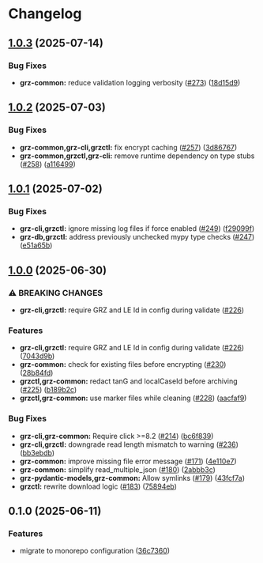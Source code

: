 # Changelog

## [1.0.3](https://github.com/BfArM-MVH/grz-tools/compare/grz-common-v1.0.2...grz-common-v1.0.3) (2025-07-14)


### Bug Fixes

* **grz-common:** reduce validation logging verbosity ([#273](https://github.com/BfArM-MVH/grz-tools/issues/273)) ([18d15d9](https://github.com/BfArM-MVH/grz-tools/commit/18d15d94543dcfb4ca3fa8918094ca1a52b8812c))

## [1.0.2](https://github.com/BfArM-MVH/grz-tools/compare/grz-common-v1.0.1...grz-common-v1.0.2) (2025-07-03)


### Bug Fixes

* **grz-common,grz-cli,grzctl:** fix encrypt caching ([#257](https://github.com/BfArM-MVH/grz-tools/issues/257)) ([3d86767](https://github.com/BfArM-MVH/grz-tools/commit/3d86767c77352e1a44807e312faac7604bd04de8))
* **grz-common,grzctl,grz-cli:** remove runtime dependency on type stubs ([#258](https://github.com/BfArM-MVH/grz-tools/issues/258)) ([a116499](https://github.com/BfArM-MVH/grz-tools/commit/a116499de19655ec9c4a43093c2c077dd10efbbc))

## [1.0.1](https://github.com/BfArM-MVH/grz-tools/compare/grz-common-v1.0.0...grz-common-v1.0.1) (2025-07-02)


### Bug Fixes

* **grz-cli,grzctl:** ignore missing log files if force enabled ([#249](https://github.com/BfArM-MVH/grz-tools/issues/249)) ([f29099f](https://github.com/BfArM-MVH/grz-tools/commit/f29099f147cbe5cdd1ad21eb5f3ef0e42d7385d2))
* **grz-db,grzctl:** address previously unchecked mypy type checks ([#247](https://github.com/BfArM-MVH/grz-tools/issues/247)) ([e51a65b](https://github.com/BfArM-MVH/grz-tools/commit/e51a65b090c891f44c6c4cc7199138d4cb15c07a))

## [1.0.0](https://github.com/BfArM-MVH/grz-tools/compare/grz-common-v0.1.0...grz-common-v1.0.0) (2025-06-30)


### ⚠ BREAKING CHANGES

* **grz-cli,grzctl:** require GRZ and LE Id in config during validate ([#226](https://github.com/BfArM-MVH/grz-tools/issues/226))

### Features

* **grz-cli,grzctl:** require GRZ and LE Id in config during validate ([#226](https://github.com/BfArM-MVH/grz-tools/issues/226)) ([7043d9b](https://github.com/BfArM-MVH/grz-tools/commit/7043d9b3d66fcbd66bc102d9d0608467293ff7e1))
* **grz-common:** check for existing files before encrypting ([#230](https://github.com/BfArM-MVH/grz-tools/issues/230)) ([28b84fd](https://github.com/BfArM-MVH/grz-tools/commit/28b84fd8a1133824c0ed624d494777d279f697eb))
* **grzctl,grz-common:** redact tanG and localCaseId before archiving ([#225](https://github.com/BfArM-MVH/grz-tools/issues/225)) ([b189b2c](https://github.com/BfArM-MVH/grz-tools/commit/b189b2ca94d59f2f640b07e0e6cc7e36df546049))
* **grzctl,grz-common:** use marker files while cleaning ([#228](https://github.com/BfArM-MVH/grz-tools/issues/228)) ([aacfaf9](https://github.com/BfArM-MVH/grz-tools/commit/aacfaf9a5da1c9d36835f679e522ef0376dde1d4))


### Bug Fixes

* **grz-cli,grz-common:** Require click &gt;=8.2 ([#214](https://github.com/BfArM-MVH/grz-tools/issues/214)) ([bc6f839](https://github.com/BfArM-MVH/grz-tools/commit/bc6f839efa3a7b88025af66199b7eea06ac688ef))
* **grz-cli,grzctl:** downgrade read length mismatch to warning ([#236](https://github.com/BfArM-MVH/grz-tools/issues/236)) ([bb3ebdb](https://github.com/BfArM-MVH/grz-tools/commit/bb3ebdb16b2baf4898e4683ed3c2c7eea9b07db2))
* **grz-common:** improve missing file error message ([#171](https://github.com/BfArM-MVH/grz-tools/issues/171)) ([4e110e7](https://github.com/BfArM-MVH/grz-tools/commit/4e110e7c96b387b2c4ae8390c400a5a6b004f2bb))
* **grz-common:** simplify read_multiple_json ([#180](https://github.com/BfArM-MVH/grz-tools/issues/180)) ([2abbb3c](https://github.com/BfArM-MVH/grz-tools/commit/2abbb3cb7d75d5d0a5b2fc85aaf10e83ad780793))
* **grz-pydantic-models,grz-common:** Allow symlinks ([#179](https://github.com/BfArM-MVH/grz-tools/issues/179)) ([43fcf7a](https://github.com/BfArM-MVH/grz-tools/commit/43fcf7ab1ae1a81aa79656073e764f310e5ed851))
* **grzctl:** rewrite download logic ([#183](https://github.com/BfArM-MVH/grz-tools/issues/183)) ([75894eb](https://github.com/BfArM-MVH/grz-tools/commit/75894ebbbbffd3125ae81a51927c1beff3b33990))

## 0.1.0 (2025-06-11)


### Features

* migrate to monorepo configuration ([36c7360](https://github.com/BfArM-MVH/grz-tools/commit/36c736044ce09473cc664b4471117465c5cab9a3))
